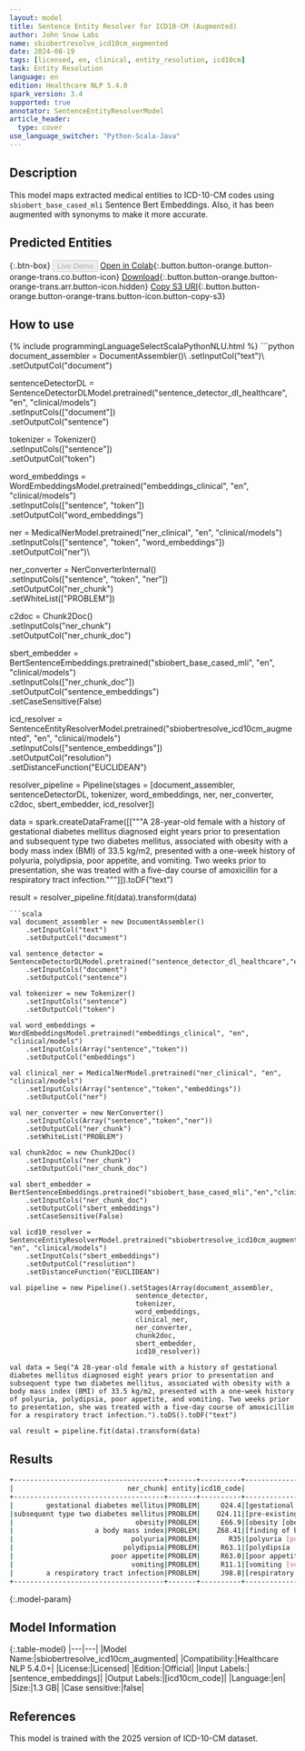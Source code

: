 ```yaml
---
layout: model
title: Sentence Entity Resolver for ICD10-CM (Augmented)
author: John Snow Labs
name: sbiobertresolve_icd10cm_augmented
date: 2024-08-19
tags: [licensed, en, clinical, entity_resolution, icd10cm]
task: Entity Resolution
language: en
edition: Healthcare NLP 5.4.0
spark_version: 3.4
supported: true
annotator: SentenceEntityResolverModel
article_header:
  type: cover
use_language_switcher: "Python-Scala-Java"
---
```


## Description

This model maps extracted medical entities to ICD-10-CM codes using `sbiobert_base_cased_mli` Sentence Bert Embeddings. Also, it has been augmented with synonyms to make it more accurate.

## Predicted Entities



{:.btn-box}
<button class="button button-orange" disabled>Live Demo</button>
[Open in Colab](https://colab.research.google.com/github/JohnSnowLabs/spark-nlp-workshop/blob/master/tutorials/Certification_Trainings/Healthcare/3.Clinical_Entity_Resolvers.ipynb){:.button.button-orange.button-orange-trans.co.button-icon}
[Download](https://s3.amazonaws.com/auxdata.johnsnowlabs.com/clinical/models/sbiobertresolve_icd10cm_augmented_en_5.4.0_3.4_1724071382204.zip){:.button.button-orange.button-orange-trans.arr.button-icon.hidden}
[Copy S3 URI](s3://auxdata.johnsnowlabs.com/clinical/models/sbiobertresolve_icd10cm_augmented_en_5.4.0_3.4_1724071382204.zip){:.button.button-orange.button-orange-trans.button-icon.button-copy-s3}

## How to use



<div class="tabs-box" markdown="1">
{% include programmingLanguageSelectScalaPythonNLU.html %}
```python
document_assembler = DocumentAssembler()\
    .setInputCol("text")\
    .setOutputCol("document")

sentenceDetectorDL = SentenceDetectorDLModel.pretrained("sentence_detector_dl_healthcare", "en", "clinical/models")\
    .setInputCols(["document"])\
    .setOutputCol("sentence")

tokenizer = Tokenizer()\
    .setInputCols(["sentence"])\
    .setOutputCol("token")

word_embeddings = WordEmbeddingsModel.pretrained("embeddings_clinical", "en", "clinical/models")\
    .setInputCols(["sentence", "token"])\
    .setOutputCol("word_embeddings")

ner = MedicalNerModel.pretrained("ner_clinical", "en", "clinical/models")\
    .setInputCols(["sentence", "token", "word_embeddings"])\
    .setOutputCol("ner")\

ner_converter = NerConverterInternal()\
    .setInputCols(["sentence", "token", "ner"])\
    .setOutputCol("ner_chunk")\
    .setWhiteList(["PROBLEM"])

c2doc = Chunk2Doc()\
    .setInputCols("ner_chunk")\
    .setOutputCol("ner_chunk_doc") 

sbert_embedder = BertSentenceEmbeddings.pretrained("sbiobert_base_cased_mli", "en", "clinical/models")\
    .setInputCols(["ner_chunk_doc"])\
    .setOutputCol("sentence_embeddings")\
    .setCaseSensitive(False)

icd_resolver = SentenceEntityResolverModel.pretrained("sbiobertresolve_icd10cm_augmented", "en", "clinical/models") \
    .setInputCols(["sentence_embeddings"]) \
    .setOutputCol("resolution")\
    .setDistanceFunction("EUCLIDEAN")

resolver_pipeline = Pipeline(stages = [document_assembler,
                                       sentenceDetectorDL,
                                       tokenizer,
                                       word_embeddings,
                                       ner,
                                       ner_converter,
                                       c2doc,
                                       sbert_embedder,
                                       icd_resolver])

data = spark.createDataFrame([["""A 28-year-old female with a history of gestational diabetes mellitus diagnosed eight years prior to presentation and subsequent type two diabetes mellitus, associated with obesity with a body mass index (BMI) of 33.5 kg/m2, presented with a one-week history of polyuria, polydipsia, poor appetite, and vomiting. Two weeks prior to presentation, she was treated with a five-day course of amoxicillin for a respiratory tract infection."""]]).toDF("text")

result = resolver_pipeline.fit(data).transform(data)
```
```scala
val document_assembler = new DocumentAssembler()
    .setInputCol("text")
    .setOutputCol("document")

val sentence_detector = SentenceDetectorDLModel.pretrained("sentence_detector_dl_healthcare","en","clinical/models")
    .setInputCols("document")
    .setOutputCol("sentence")

val tokenizer = new Tokenizer()
    .setInputCols("sentence")
    .setOutputCol("token")

val word_embeddings = WordEmbeddingsModel.pretrained("embeddings_clinical", "en", "clinical/models")
    .setInputCols(Array("sentence","token"))
    .setOutputCol("embeddings")

val clinical_ner = MedicalNerModel.pretrained("ner_clinical", "en", "clinical/models")
    .setInputCols(Array("sentence","token","embeddings"))
    .setOutputCol("ner")

val ner_converter = new NerConverter()
    .setInputCols(Array("sentence","token","ner"))
    .setOutputCol("ner_chunk")
    .setWhiteList("PROBLEM")

val chunk2doc = new Chunk2Doc()
    .setInputCols("ner_chunk")
    .setOutputCol("ner_chunk_doc")

val sbert_embedder = BertSentenceEmbeddings.pretrained("sbiobert_base_cased_mli","en","clinical/models")
    .setInputCols("ner_chunk_doc")
    .setOutputCol("sbert_embeddings")
    .setCaseSensitive(False)

val icd10_resolver = SentenceEntityResolverModel.pretrained("sbiobertresolve_icd10cm_augmented", "en", "clinical/models")
    .setInputCols("sbert_embeddings") 
    .setOutputCol("resolution")
    .setDistanceFunction("EUCLIDEAN")

val pipeline = new Pipeline().setStages(Array(document_assembler, 
                               sentence_detector, 
                               tokenizer, 
                               word_embeddings, 
                               clinical_ner, 
                               ner_converter, 
                               chunk2doc, 
                               sbert_embedder, 
                               icd10_resolver))

val data = Seq("A 28-year-old female with a history of gestational diabetes mellitus diagnosed eight years prior to presentation and subsequent type two diabetes mellitus, associated with obesity with a body mass index (BMI) of 33.5 kg/m2, presented with a one-week history of polyuria, polydipsia, poor appetite, and vomiting. Two weeks prior to presentation, she was treated with a five-day course of amoxicillin for a respiratory tract infection.").toDS().toDF("text")

val result = pipeline.fit(data).transform(data)
```
</div>

## Results

```bash
+-------------------------------------+-------+----------+---------------------------------------------------------------------------+---------------------------------------------------------------------------+
|                            ner_chunk| entity|icd10_code|                                                                resolutions|                                                                  all_codes|
+-------------------------------------+-------+----------+---------------------------------------------------------------------------+---------------------------------------------------------------------------+
|        gestational diabetes mellitus|PROBLEM|     O24.4|[gestational diabetes mellitus [gestational diabetes mellitus], gestatio...|      [O24.4, O24.41, O24.43, Z86.32, Z87.5, O24.31, O24.11, O24.1, O24.81]|
|subsequent type two diabetes mellitus|PROBLEM|    O24.11|[pre-existing type 2 diabetes mellitus [pre-existing type 2 diabetes mel...|[O24.11, E11.8, E11, E13.9, E11.9, E11.3, E11.44, Z86.3, Z86.39, E11.32,...|
|                              obesity|PROBLEM|     E66.9|[obesity [obesity, unspecified], abdominal obesity [other obesity], obes...|[E66.9, E66.8, Z68.41, Q13.0, E66, E66.01, Z86.39, E34.9, H35.50, Z83.49...|
|                    a body mass index|PROBLEM|    Z68.41|[finding of body mass index [body mass index [bmi] 40.0-44.9, adult], ob...|[Z68.41, E66.9, R22.9, Z68.1, R22.3, R22.1, Z68, R22.2, R22.0, R41.89, M...|
|                             polyuria|PROBLEM|       R35|[polyuria [polyuria], nocturnal polyuria [nocturnal polyuria], polyuric ...|[R35, R35.81, R35.8, E23.2, R31, R35.0, R82.99, N40.1, E72.3, O04.8, R30...|
|                           polydipsia|PROBLEM|     R63.1|[polydipsia [polydipsia], psychogenic polydipsia [other impulse disorder...|[R63.1, F63.89, E23.2, F63.9, O40, G47.5, M79.89, R63.2, R06.1, H53.8, I...|
|                        poor appetite|PROBLEM|     R63.0|[poor appetite [anorexia], poor feeding [feeding problem of newborn, uns...|[R63.0, P92.9, R43.8, R43.2, E86, R19.6, F52.0, Z72.4, R06.89, Z76.89, R...|
|                             vomiting|PROBLEM|     R11.1|[vomiting [vomiting], intermittent vomiting [nausea and vomiting], vomit...|          [R11.1, R11, R11.10, G43.A1, P92.1, P92.09, G43.A, R11.13, R11.0]|
|        a respiratory tract infection|PROBLEM|     J98.8|[respiratory tract infection [other specified respiratory disorders], up...|[J98.8, J06.9, A49.9, J22, J20.9, Z59.3, T17, J04.10, Z13.83, J18.9, P28...|
+-------------------------------------+-------+----------+---------------------------------------------------------------------------+---------------------------------------------------------------------------+
```

{:.model-param}
## Model Information

{:.table-model}
|---|---|
|Model Name:|sbiobertresolve_icd10cm_augmented|
|Compatibility:|Healthcare NLP 5.4.0+|
|License:|Licensed|
|Edition:|Official|
|Input Labels:|[sentence_embeddings]|
|Output Labels:|[icd10cm_code]|
|Language:|en|
|Size:|1.3 GB|
|Case sensitive:|false|

## References

This model is trained with the 2025 version of ICD-10-CM dataset. 

